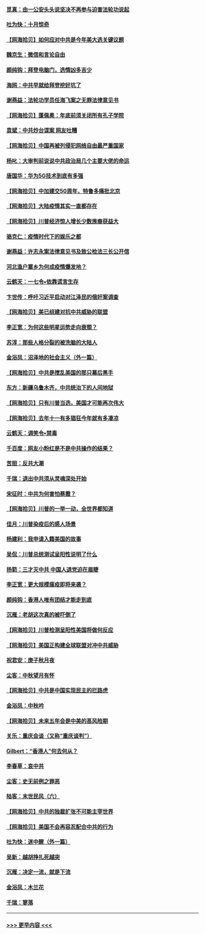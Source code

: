 #### [觅真：由一公安头头说坚决不再参与迫害法轮功说起](../pages/nsc993/n12484212.md?t=10190251) 
#### [吐为快：十月惊奇](../pages/nsc993/n12484172.md?t=10190251) 
#### [【网海拾贝】如何应对中共是今年美大选关键议题](../pages/nsc993/n12483755.md?t=10190251) 
#### [魏京生：微信和言论自由](../pages/nsc993/n12483372.md?t=10190251) 
#### [颜纯钩：拜登电脑门，选情凶多吉少](../pages/nsc993/n12482666.md?t=10190251) 
#### [海网：中共早就给拜登挖好坑了](../pages/nsc993/n12482660.md?t=10190251) 
#### [谢燕益：法轮功学员任海飞案之无罪法律意见书](../pages/nsc993/n12482512.md?t=10190251) 
#### [【网海拾贝】蓬佩奥：年底前须关闭所有孔子学院](../pages/nsc993/n12482443.md?t=10190251) 
#### [袁斌：中共炒台谍案 网友吐糟](../pages/nsc993/n12481564.md?t=10190251) 
#### [【网海拾贝】中国再被列侵犯网络自由最严重国家](../pages/nsc993/n12479643.md?t=10190251) 
#### [杨叱：大审判前说说中共政治局几个主要大佬的命运](../pages/nsc993/n12477527.md?t=10190251) 
#### [唐国华：华为5G技术到底有多强](../pages/nsc993/n12477483.md?t=10190251) 
#### [【网海拾贝】中加建交50周年，特鲁多痛批北京](../pages/nsc993/n12476892.md?t=10190251) 
#### [【网海拾贝】大陆疫情其实一直都存在](../pages/nsc993/n12473948.md?t=10190251) 
#### [【网海拾贝】川普经济惊人增长少数族裔获益大](../pages/nsc993/n12471565.md?t=10190251) 
#### [骆克仁：疫情时代下的娱乐之都](../pages/nsc993/n12471312.md?t=10190251) 
#### [谢燕益：许志永案法律意见书及致公检法三长公开信](../pages/nsc993/n12470870.md?t=10190251) 
#### [河北渔户寨乡为何成疫情爆发地？](../pages/nsc993/n12464936.md?t=10190251) 
#### [云鹤天：一七令▪依靠谎言生存](../pages/nsc993/n12470034.md?t=10190251) 
#### [卞世传：呼吁习近平启动对江泽民的俄奸案调查](../pages/nsc993/n12469722.md?t=10190251) 
#### [【网海拾贝】美已组建对抗中共威胁的联盟](../pages/nsc993/n12469018.md?t=10190251) 
#### [李正宽：为何这些明星运势走向衰颓？](../pages/nsc993/n12468730.md?t=10190251) 
#### [苏淳：那些人格分裂的被洗脑的大陆人](../pages/nsc993/n12467858.md?t=10190251) 
#### [金浴凤：沼泽地的社会主义（外一篇）](../pages/nsc993/n12467792.md?t=10190251) 
#### [【网海拾贝】中共是搅乱美国的那只幕后黑手](../pages/nsc993/n12467700.md?t=10190251) 
#### [东方：新疆乌鲁木齐，中共统治下的人间地狱](../pages/nsc993/n12466075.md?t=10190251) 
#### [【网海拾贝】只有川普当选，美国才可能再次伟大](../pages/nsc993/n12466013.md?t=10190251) 
#### [【网海拾贝】去年十一有多猖狂今年就有多凄凉](../pages/nsc993/n12463649.md?t=10190251) 
#### [云鹤天：调笑令▪禁毒](../pages/nsc993/n12462975.md?t=10190251) 
#### [千百度：网友小粉红是不是中共操作的结果？](../pages/nsc993/n12461025.md?t=10190251) 
#### [苦胆：反共大潮](../pages/nsc993/n12459469.md?t=10190251) 
#### [千瑞：退出中共须从灵魂深处开始](../pages/nsc993/n12459437.md?t=10190251) 
#### [宋征时：中共为何害怕蔡霞？](../pages/nsc993/n12459097.md?t=10190251) 
#### [【网海拾贝】川普的一举一动，全世界都知道](../pages/nsc993/n12458825.md?t=10190251) 
#### [佳月：川普染疫后的感人场景](../pages/nsc993/n12456994.md?t=10190251) 
#### [杨建利：我申请入籍美国的故事](../pages/nsc993/n12455635.md?t=10190251) 
#### [吴侃：川普总统测试呈阳性说明了什么](../pages/nsc993/n12451869.md?t=10190251) 
#### [扬箭：三才灭中共 中国人退党迫在眉睫](../pages/nsc993/n12451842.md?t=10190251) 
#### [李正宽：更大规模瘟疫即将来袭？](../pages/nsc993/n12451455.md?t=10190251) 
#### [颜纯钩：香港人唯有团结才能走到底](../pages/nsc993/n12450870.md?t=10190251) 
#### [沉雁：老胡这次真的被吓倒了](../pages/nsc993/n12449796.md?t=10190251) 
#### [【网海拾贝】川普检测呈阳性美国将做何反应](../pages/nsc993/n12449042.md?t=10190251) 
#### [【网海拾贝】美国正构建全球联盟对冲中共威胁](../pages/nsc993/n12446580.md?t=10190251) 
#### [祝君安：庚子秋月夜](../pages/nsc993/n12445870.md?t=10190251) 
#### [尘客：中秋望月有怀](../pages/nsc993/n12444632.md?t=10190251) 
#### [【网海拾贝】中共是中国实现民主的拦路虎](../pages/nsc993/n12443573.md?t=10190251) 
#### [金浴凤：中秋吟](../pages/nsc993/n12441773.md?t=10190251) 
#### [【网海拾贝】未来五年会是中美的高风险期](../pages/nsc993/n12440760.md?t=10190251) 
#### [关乐：重庆会谈（又称“重庆谈判”）](../pages/nsc993/n12437525.md?t=10190251) 
#### [Gilbert：“香港人”何去何从？](../pages/nsc993/n12435894.md?t=10190251) 
#### [李春草：哀中共](../pages/nsc993/n12435874.md?t=10190251) 
#### [尘客：史无前例之罪恶](../pages/nsc993/n12435762.md?t=10190251) 
#### [陆客：末世民风（六）](../pages/nsc993/n12435354.md?t=10190251) 
#### [【网海拾贝】中共的独裁扩张不可能主宰世界](../pages/nsc993/n12435151.md?t=10190251) 
#### [【网海拾贝】美国不会再容忍配合中共的行为](../pages/nsc993/n12433808.md?t=10190251) 
#### [吐为快：迷中醒（外一篇）](../pages/nsc993/n12433585.md?t=10190251) 
#### [吴新：越胡挣扎死越突](../pages/nsc993/n12433562.md?t=10190251) 
#### [沉雁：决定一流，就是下流](../pages/nsc993/n12432128.md?t=10190251) 
#### [金浴凤：木兰花](../pages/nsc993/n12432124.md?t=10190251) 
#### [千瑞：寥落](../pages/nsc993/n12432071.md?t=10190251) 

----
#### [ >>> 更早内容 <<< ](../indexes/nsc993-earlier.md)
